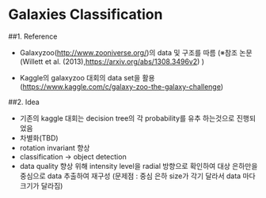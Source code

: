 # Galaxies Classification

##1. Reference
- Galaxyzoo(http://www.zooniverse.org/)의 data 및 구조를 따름
(※참조 논문 (Willett et al. (2013),https://arxiv.org/abs/1308.3496v2) )

- Kaggle의 galaxyzoo 대회의 data set을 활용
(https://www.kaggle.com/c/galaxy-zoo-the-galaxy-challenge)

##2. Idea
- 기존의 kaggle 대회는 decision tree의 각 probability를 유추 하는것으로 진행되었음
- 차별화(TBD)
 - rotation invariant 향상 
 - classification -> object detection
 - data quality 향상 위해 intensity level을 radial 방향으로 확인하여 대상 은하만을 중심으로 data 추출하여 재구성
   (문제점 : 중심 은하 size가 각기 달라서 data 마다 크기가 달라짐)